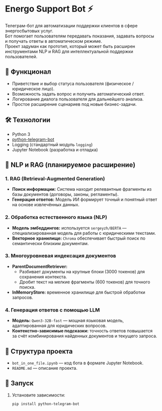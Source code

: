 # Energo Support Bot ⚡️

Телеграм-бот для автоматизации поддержки клиентов в сфере энергосбытовых услуг.  
Бот помогает пользователям передавать показания, задавать вопросы и получать ответы в автоматическом режиме.  
Проект задуман как прототип, который может быть расширен инструментами NLP и RAG для интеллектуальной поддержки пользователей.

## 🚀 Функционал
- Приветствие и выбор статуса пользователя (физическое / юридическое лицо).
- Возможность задать вопрос и получить автоматический ответ.
- Логирование диалога пользователя для дальнейшего анализа.
- Простое расширение сценариев под новые бизнес-задачи.

## 🛠 Технологии
- Python 3
- [python-telegram-bot](https://python-telegram-bot.org/)
- Logging (стандартный модуль `logging`)
- Jupyter Notebook (разработка и отладка)

## 🤖 NLP и RAG (планируемое расширение)

### 1. RAG (Retrieval-Augmented Generation)
- **Поиск информации:** Система находит релевантные фрагменты из базы документов (договоры, законы, регламенты).  
- **Генерация ответов:** Модель ИИ формирует точный и понятный ответ на основе извлечённых данных.  

### 2. Обработка естественного языка (NLP)
- **Модель эмбеддингов:** используется `sergeyzh/BERTA` — специализированная модель для работы с юридическими текстами.  
- **Векторное хранилище:** `Chroma` обеспечивает быстрый поиск по семантически близким документам.  

### 3. Многоуровневая индексация документов
- **ParentDocumentRetriever:**  
  - Разбивает документы на крупные блоки (3000 токенов) для сохранения контекста.  
  - Дробит текст на мелкие фрагменты (600 токенов) для точного поиска.  
- **InMemoryStore:** временное хранилище для быстрой обработки запросов.  

### 4. Генерация ответов с помощью LLM
- **Модель:** `Qwen3-32B-fast` — мощная языковая модель, адаптированная для юридических вопросов.  
- **Контекстно-зависимые подсказки:** точность ответов повышается за счёт комбинирования найденных документов и текущего запроса.  

## 📂 Структура проекта
- `bot_in_one_file.ipynb` — код бота в формате Jupyter Notebook.
- `README.md` — описание проекта.

## 🔧 Запуск
1. Установите зависимости:
   ```bash
   pip install python-telegram-bot
